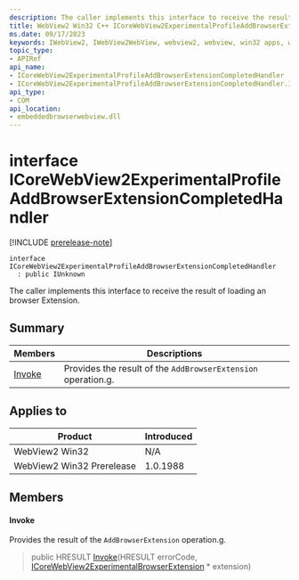 ```yaml
---
description: The caller implements this interface to receive the result of loading an browser Extension.
title: WebView2 Win32 C++ ICoreWebView2ExperimentalProfileAddBrowserExtensionCompletedHandler
ms.date: 09/17/2023
keywords: IWebView2, IWebView2WebView, webview2, webview, win32 apps, win32, edge, ICoreWebView2, ICoreWebView2Controller, browser control, edge html, ICoreWebView2ExperimentalProfileAddBrowserExtensionCompletedHandler
topic_type: 
- APIRef
api_name:
- ICoreWebView2ExperimentalProfileAddBrowserExtensionCompletedHandler
- ICoreWebView2ExperimentalProfileAddBrowserExtensionCompletedHandler.Invoke
api_type:
- COM
api_location:
- embeddedbrowserwebview.dll
---
```


# interface ICoreWebView2ExperimentalProfileAddBrowserExtensionCompletedHandler

[!INCLUDE [prerelease-note](../includes/prerelease-note.md)]

```
interface ICoreWebView2ExperimentalProfileAddBrowserExtensionCompletedHandler
  : public IUnknown
```

The caller implements this interface to receive the result of loading an browser Extension.

## Summary

 Members                        | Descriptions
--------------------------------|---------------------------------------------
[Invoke](#invoke) | Provides the result of the `AddBrowserExtension` operation.g.

## Applies to

Product                         | Introduced
--------------------------------|---------------------------------------------
WebView2 Win32            |    N/A
WebView2 Win32 Prerelease |    1.0.1988

## Members

#### Invoke

Provides the result of the `AddBrowserExtension` operation.g.

> public HRESULT [Invoke](#invoke)(HRESULT errorCode, [ICoreWebView2ExperimentalBrowserExtension](icorewebview2experimentalbrowserextension.md) * extension)

